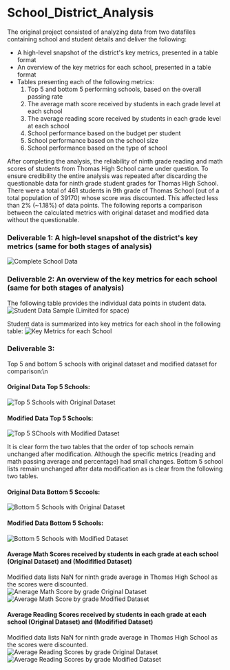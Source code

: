 # School_District_Analysis
The original project consisted of analyzing data from two datafiles containing school and student details and deliver the following:
* A high-level snapshot of the district's key metrics, presented in a table format
* An overview of the key metrics for each school, presented in a table format
* Tables presenting each of the following metrics:
    1. Top 5 and bottom 5 performing schools, based on the overall passing rate
    2. The average math score received by students in each grade level at each school
    3. The average reading score received by students in each grade level at each school
    4. School performance based on the budget per student
    5. School performance based on the school size 
    6. School performance based on the type of school

After completing the analysis, the reliability of ninth grade reading and math scores of students from Thomas High School came under question. To ensure credibility the entire analysis was repeated after discarding the questionable data for ninth grade student grades for Thomas High School. There were a total of 461 students in 9th grade of Thomas School (out of a total population of 39170) whose score was discounted. This affected less than 2% (~1.18%) of data points. 
The following reports a comparison between the calculated metrics with original dataset and modified data without the questionable.
### Deliverable 1: A high-level snapshot of the district's key metrics (same for both stages of analysis)
![Complete School Data](https://github.com/mbandyo/School_District_Analysis/blob/main/Resources/School_complete.png)	
### Deliverable 2: An overview of the key metrics for each school (same for both stages of analysis)
The following table provides the individual data points in student data.
![Student Data Sample (Limited for space)](https://github.com/mbandyo/School_District_Analysis/blob/main/Resources/Student%20Data.png)

Student data is summarized into key metrics for each shool in the following table:
![Key Metrics for each School](Resources/per_school_summary.png)
### Deliverable 3:
Top 5 and bottom 5 schools with original dataset and modified dataset for comparison:\n
#### Original Data Top 5 Schools:
![Top 5 Schools with Original Dataset](https://github.com/mbandyo/School_District_Analysis/blob/main/Resources/Top%205%20Original.png)
#### Modified Data Top 5 Schools:
![Top 5 SChools with Modified Dataset](https://github.com/mbandyo/School_District_Analysis/blob/main/Resources/Top%20Schools%20Modified%20Data.png)

It is clear form the two tables that the order of top schools remain unchanged after modification. Although the specific metrics (reading and math passing average and percentage) had small changes.
Bottom 5 school lists remain unchanged after data modification as is clear from the following two tables.
#### Original Data Bottom 5 Sccools:
![Bottom 5 Schools with Original Dataset](https://github.com/mbandyo/School_District_Analysis/blob/main/Resources/Bottom%205%20Original.png)
#### Modified Data Bottom 5 Schools:
![Bottom 5 Schools with Modified Dataset](https://github.com/mbandyo/School_District_Analysis/blob/main/Resources/Bottom%205%20Modified.png)
#### Average Math Scores received by students in each grade at each school (Original Dataset) and (Modifified Dataset)
Modified data lists NaN for ninth grade average in Thomas High School as the scores were discounted.
![Anerage Math Score by grade Original Dataset](https://github.com/mbandyo/School_District_Analysis/blob/main/Resources/Math%20Scores%20by%20Grade%20Original%20Dataset.png)&emsp;&emsp;&emsp;&emsp;![Average Math Score by grade Modified Dataset](https://github.com/mbandyo/School_District_Analysis/blob/main/Resources/Math%20Scores%20by%20Grade%20Modified%20Dataset.png)
#### Average Reading Scores received by students in each grade at each school (Original Dataset) and (Modifified Dataset)
Modified data lists NaN for ninth grade average in Thomas High School as the scores were discounted.
![Average Reading Scores by grade Original Dataset](https://github.com/mbandyo/School_District_Analysis/blob/main/Resources/Reading%20Scores%20by%20Grade%20Original%20Dataset.png)&emsp;&emsp;&emsp;&emsp; ![Average Reading Scores by grade Modified Dataset](https://github.com/mbandyo/School_District_Analysis/blob/main/Resources/Reading%20Scores%20by%20Grade%20Modified%20Dataset.png)




